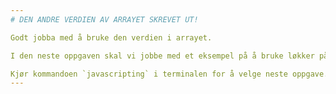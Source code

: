 ```yaml
---
# DEN ANDRE VERDIEN AV ARRAYET SKREVET UT!

Godt jobba med å bruke den verdien i arrayet.

I den neste oppgaven skal vi jobbe med et eksempel på å bruke løkker på arrayer.

Kjør kommandoen `javascripting` i terminalen for å velge neste oppgave.
---
```

